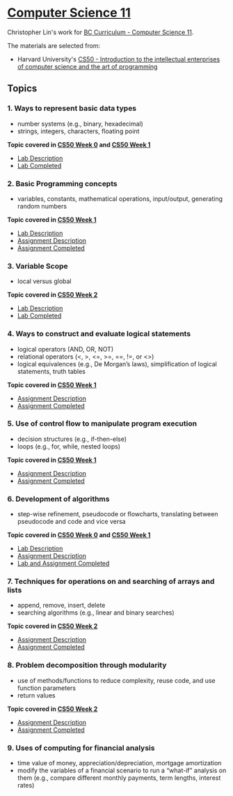 # [Computer Science 11](https://curriculum.gov.bc.ca/curriculum/mathematics/11/computer-science) 
Christopher Lin's work for [BC Curriculum - Computer Science 11](https://curriculum.gov.bc.ca/curriculum/mathematics/11/computer-science).

The materials are selected from: 
- Harvard University's [CS50 - Introduction to the intellectual enterprises of computer science and the art of programming](https://cs50.harvard.edu/x/2023/)


## Topics
### 1. Ways to represent basic data types
- number systems (e.g., binary, hexadecimal)
- strings, integers, characters, floating point

**Topic covered in [CS50 Week 0](https://cs50.harvard.edu/x/2023/weeks/0/) and [CS50 Week 1](https://cs50.harvard.edu/x/2023/weeks/1/)**
- [Lab Description](https://cs50.harvard.edu/x/2023/labs/1/)
- [Lab Completed](https://github.com/titancoder12/CS50/blob/main/pset1/population/population.c)

### 2. Basic Programming concepts 
- variables, constants, mathematical operations, input/output, generating random numbers

**Topic covered in [CS50 Week 1](https://cs50.harvard.edu/x/2023/weeks/1/)**
- [Lab Description](https://cs50.harvard.edu/x/2023/labs/1/)
- [Assignment Description](https://cs50.harvard.edu/x/2023/psets/1/mario/less/)
- [Assignment Completed](https://github.com/titancoder12/CS50/blob/main/pset1/mario/mario.c)

### 3. Variable Scope
- local versus global

**Topic covered in [CS50 Week 2](https://cs50.harvard.edu/x/2023/weeks/2/)**
- [Lab Description](https://cs50.harvard.edu/x/2023/labs/2/)
- [Lab Completed](https://github.com/titancoder12/CS50/blob/main/pset2/lab2/scrabble.c)

### 4. Ways to construct and evaluate logical statements
- logical operators (AND, OR, NOT)
- relational operators (<, >, <=, >=, ==, !=, or <>)
- logical equivalences (e.g., De Morgan’s laws), simplification of logical statements, truth tables

**Topic covered in [CS50 Week 1](https://cs50.harvard.edu/x/2023/weeks/1/)**
- [Assignment Description](https://cs50.harvard.edu/x/2023/psets/1/cash/)
- [Assignment Completed](https://github.com/titancoder12/CS50/blob/main/pset1/cash/cash.c)

### 5. Use of control flow to manipulate program execution
- decision structures (e.g., if-then-else)
- loops (e.g., for, while, nested loops)

**Topic covered in [CS50 Week 1](https://cs50.harvard.edu/x/2023/weeks/1/)**
- [Assignment Description](https://cs50.harvard.edu/x/2023/psets/1/cash/)
- [Assignment Completed](https://github.com/titancoder12/CS50/blob/main/pset1/cash/cash.c)


### 6. Development of algorithms
- step-wise refinement, pseudocode or flowcharts, translating between pseudocode and code and vice versa

**Topic covered in [CS50 Week 0](https://cs50.harvard.edu/x/2023/weeks/0/) and [CS50 Week 1](https://cs50.harvard.edu/x/2023/weeks/1/)**
- [Lab Description](https://cs50.harvard.edu/x/2023/labs/1/)
- [Assignment Description](https://cs50.harvard.edu/x/2023/psets/1/)
- [Lab and Assignment Completed](https://github.com/titancoder12/CS50/tree/main/pset1)


### 7. Techniques for operations on and searching of arrays and lists
- append, remove, insert, delete
- searching algorithms (e.g., linear and binary searches)

**Topic covered in [CS50 Week 2](https://cs50.harvard.edu/x/2023/weeks/2/)**
- [Assignment Description](https://cs50.harvard.edu/x/2023/psets/2/caesar/)
- [Assignment Completed](https://github.com/titancoder12/CS50/blob/main/pset2/caesar/caesar.c)


### 8. Problem decomposition through modularity
- use of methods/functions to reduce complexity, reuse code, and use function parameters
- return values

**Topic covered in [CS50 Week 2](https://cs50.harvard.edu/x/2023/weeks/2/)**
- [Assignment Description](https://cs50.harvard.edu/x/2023/psets/2/readability/)
- [Assignment Completed](https://github.com/titancoder12/CS50/blob/main/pset2/readability/readability.c)

### 9. Uses of computing for financial analysis
- time value of money, appreciation/depreciation, mortgage amortization
- modify the variables of a financial scenario to run a “what-if” analysis on them (e.g., compare different monthly payments, term lengths, interest rates)


